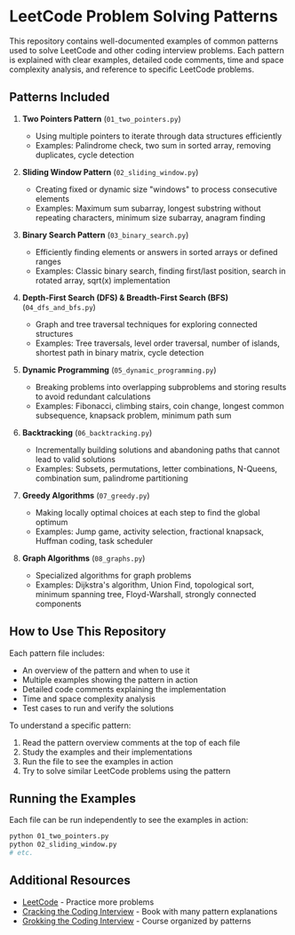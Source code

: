 # LeetCode Problem Solving Patterns

This repository contains well-documented examples of common patterns used to solve LeetCode and other coding interview problems. Each pattern is explained with clear examples, detailed code comments, time and space complexity analysis, and reference to specific LeetCode problems.

## Patterns Included

1. **Two Pointers Pattern** (`01_two_pointers.py`)
   - Using multiple pointers to iterate through data structures efficiently
   - Examples: Palindrome check, two sum in sorted array, removing duplicates, cycle detection

2. **Sliding Window Pattern** (`02_sliding_window.py`)
   - Creating fixed or dynamic size "windows" to process consecutive elements 
   - Examples: Maximum sum subarray, longest substring without repeating characters, minimum size subarray, anagram finding

3. **Binary Search Pattern** (`03_binary_search.py`)
   - Efficiently finding elements or answers in sorted arrays or defined ranges
   - Examples: Classic binary search, finding first/last position, search in rotated array, sqrt(x) implementation

4. **Depth-First Search (DFS) & Breadth-First Search (BFS)** (`04_dfs_and_bfs.py`)
   - Graph and tree traversal techniques for exploring connected structures
   - Examples: Tree traversals, level order traversal, number of islands, shortest path in binary matrix, cycle detection

5. **Dynamic Programming** (`05_dynamic_programming.py`)
   - Breaking problems into overlapping subproblems and storing results to avoid redundant calculations
   - Examples: Fibonacci, climbing stairs, coin change, longest common subsequence, knapsack problem, minimum path sum

6. **Backtracking** (`06_backtracking.py`)
   - Incrementally building solutions and abandoning paths that cannot lead to valid solutions
   - Examples: Subsets, permutations, letter combinations, N-Queens, combination sum, palindrome partitioning

7. **Greedy Algorithms** (`07_greedy.py`)
   - Making locally optimal choices at each step to find the global optimum
   - Examples: Jump game, activity selection, fractional knapsack, Huffman coding, task scheduler
  
8. **Graph Algorithms** (`08_graphs.py`)
   - Specialized algorithms for graph problems
   - Examples: Dijkstra's algorithm, Union Find, topological sort, minimum spanning tree, Floyd-Warshall, strongly connected components

## How to Use This Repository

Each pattern file includes:
- An overview of the pattern and when to use it
- Multiple examples showing the pattern in action
- Detailed code comments explaining the implementation
- Time and space complexity analysis
- Test cases to run and verify the solutions

To understand a specific pattern:
1. Read the pattern overview comments at the top of each file
2. Study the examples and their implementations
3. Run the file to see the examples in action
4. Try to solve similar LeetCode problems using the pattern

## Running the Examples

Each file can be run independently to see the examples in action:

```bash
python 01_two_pointers.py
python 02_sliding_window.py
# etc.
```

## Additional Resources

- [LeetCode](https://leetcode.com/) - Practice more problems
- [Cracking the Coding Interview](http://www.crackingthecodinginterview.com/) - Book with many pattern explanations
- [Grokking the Coding Interview](https://www.educative.io/courses/grokking-the-coding-interview) - Course organized by patterns 